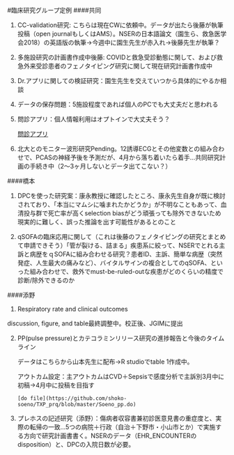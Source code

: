 #臨床研究グループ定例
####共同 

1. CC-validation研究: こちらは現在CWに依頼中。データが出たら後藤が執筆投稿（open journalもしくはAMS）。NSERの日本語論文（園生ら、救急医学会2018）の英語版の執筆→今週中に園生先生が赤入れ→後藤先生が執筆？

2. 多施設研究の計画書作成中後藤: COVIDと救急受診動態に関して、および救急外来受診患者のフェノタイピング研究に関して現在研究計画書作成中

3. Dr.アプリに関しての検証研究：園生先生を交えていつから具体的にやるか相談

4. データの保存問題：5施設程度であれば個人のPCでも大丈夫だと思われる

5. 問診アプリ：個人情報利用はオプトインで大丈夫そう？

   [問診アプリ](ttps://questionnaire.txpmedical.com/p/reservation/%E3%82%B5%E3%83%B3%E3%83%97%E3%83%AB_%E8%A9%B3%E7%B4%B0)

6. 北大とのモニター波形研究Pending。12誘導ECGとその他変数との組み合わせで、PCASの神経予後を予測だが、4月から落ち着いたら着手...共同研究計画の手続き中（2～3ヶ月しないとデータ出てこない？）

   
####橋本

1. DPCを使った研究案：康永教授に確認したところ、康永先生自身が既に検討されており、「本当にマムシに噛まれたかどうか」が不明なこともあって、血清投与群で死亡率が高くselection biasがどう頑張っても除外できないため現実的に難しく、誤った推論を出す可能性があるとのこと

2. qSOFAの臨床応用に関して（これは後藤のフェノタイピングの研究とまとめて申請できそう）「管が裂ける、詰まる」疾患系に絞って、NSERでとれる主訴と病歴をｑSOFAに組み合わせる研究？患者ID、主訴、簡単な病歴（突然発症、人生最大の痛みなど）、バイタルサインの複合としてのqSOFA、といった組み合わせで、救外でmust-be-ruled-outな疾患がどのくらいの精度で診断/除外できるのか

####添野

1. Respiratory rate and clinical outcomes

discussion, figure, and table最終調整中。校正後、JGIMに提出

2. PP(pulse pressure)とカテコラミンリリース研究の進捗報告と今後のタイムライン

   データはこちらから山本先生に配布→R studioでtable 1作成中。

   アウトカム設定：主アウトカムはCVD＋Sepsisで感度分析で主訴別3月中に初稿→4月中に投稿を目指す

   ```
   [do file](https://github.com/shoko-soeno/TXP_prq/blob/master/Soeno_pp.do)
   ```

3. プレホスの記述研究（添野）：傷病者収容書兼初診医意見書の重症度と、実際の転帰の一致...5つの病院＋行政（自治＋下野市・小山市とか）で実施する方向で研究計画書書く。NSERのデータ（EHR_ENCOUNTERのdisposition）と、DPCの入院日数が必要。													
